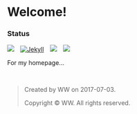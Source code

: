 # Welcome!

### Status
[![](https://img.shields.io/badge/version-0.1+-green.svg)](https://nono721.github.io)&emsp;[![Jekyll](https://img.shields.io/badge/Jekyll-3.8+-brightgreen.svg)](https://jekyllrb.com)&emsp;![](https://img.shields.io/badge/Markdown-red.svg)&emsp;![](https://img.shields.io/badge/HTML-ff69b4.svg)


For my homepage...

&ensp;

>	Created by WW on 2017-07-03.
>
>	Copyright © WW. All rights reserved.
